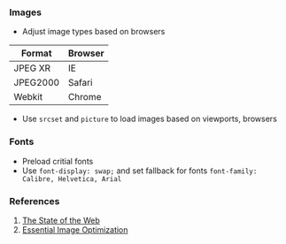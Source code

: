 ### Images
- Adjust image types based on browsers

| Format | Browser |
| ------ | ------- |
| JPEG XR | IE |
| JPEG2000 | Safari |
| Webkit | Chrome |

- Use `srcset` and `picture` to load images based on viewports, browsers

### Fonts
- Preload critial fonts
- Use `font-display: swap;` and set fallback for fonts `font-family: Calibre, Helvetica, Arial`

### References
1. [The State of the Web](https://medium.com/@fox/talk-the-state-of-the-web-3e12f8e413b3)
2. [Essential Image Optimization](https://images.guide/)
